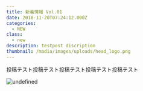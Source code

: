 ```yaml
---
title: 新着情報 Vol.01
date: 2018-11-20T07:24:12.000Z
categories:
  - NEW
class:
  - new
description: testpost discription
thumbnail: /madia/images/uploads/head_logo.png
---
```

投稿テスト投稿テスト投稿テスト投稿テスト投稿テスト

![undefined](/madia/images/uploads/aligncenter.jpg)


